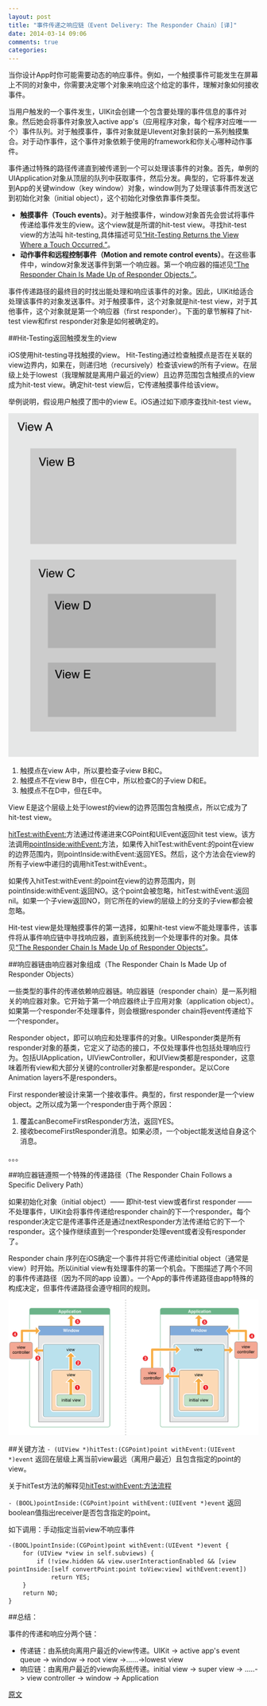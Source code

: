 ```yaml
---
layout: post
title: "事件传递之响应链（Event Delivery: The Responder Chain）[译]"
date: 2014-03-14 09:06
comments: true
categories: 
---
```

当你设计App时你可能需要动态的响应事件。例如，一个触摸事件可能发生在屏幕上不同的对象中，你需要决定哪个对象来响应这个给定的事件，理解对象如何接收事件。<!--more-->  

当用户触发的一个事件发生，UIKit会创建一个包含要处理的事件信息的事件对象。然后她会将事件对象放入active app's（应用程序对象，每个程序对应唯一一个）事件队列。对于触摸事件，事件对象就是UIevent对象封装的一系列触摸集合。对于动作事件，这个事件对象依赖于使用的framework和你关心哪种动作事件。  

事件通过特殊的路径传递直到被传递到一个可以处理该事件的对象。首先，单例的UIApplication对象从顶层的队列中获取事件，然后分发。典型的，它将事件发送到App的关键window（key window）对象，window则为了处理该事件而发送它到初始化对象（initial object），这个初始化对像依靠事件类型。   

* **触摸事件（Touch events）**。对于触摸事件，window对象首先会尝试将事件传递给事件发生的view。这个view就是所谓的hit-test view。寻找hit-test view的方法叫 hit-testing,具体描述可见[“Hit-Testing Returns the View Where a Touch Occurred.”](https://developer.apple.com/library/ios/documentation/EventHandling/Conceptual/EventHandlingiPhoneOS/event_delivery_responder_chain/event_delivery_responder_chain.html#//apple_ref/doc/uid/TP40009541-CH4-SW4)。
* **动作事件和远程控制事件（Motion and remote control events）**。在这些事件中，window对象发送事件到第一个响应器。第一个响应器的描述见[“The Responder Chain Is Made Up of Responder Objects.”](https://developer.apple.com/library/ios/documentation/EventHandling/Conceptual/EventHandlingiPhoneOS/event_delivery_responder_chain/event_delivery_responder_chain.html#//apple_ref/doc/uid/TP40009541-CH4-SW1)。

事件传递路径的最终目的时找出能处理和响应该事件的对象。因此，UIKit给适合处理该事件的对象发送事件。对于触摸事件，这个对象就是hit-test view，对于其他事件，这个对象就是第一个响应器（first responder）。下面的章节解释了hit-test view和first responder对象是如何被确定的。  


##Hit-Testing返回触摸发生的view

iOS使用hit-testing寻找触摸的view。 Hit-Testing通过检查触摸点是否在关联的view边界内，如果在，则递归地（recursively）检查该view的所有子view。在层级上处于lowest（我理解就是离用户最近的view）且边界范围包含触摸点的view成为hit-test view。确定hit-test view后，它传递触摸事件给该view。  

举例说明，假设用户触摸了图中的view E。iOS通过如下顺序查找hit-test view。  

![](/images/eventimage/hit_testing_2x.png)

1. 触摸点在view A中，所以要检查子view B和C。
2. 触摸点不在view B中，但在C中，所以检查C的子view D和E。
3. 触摸点不在D中，但在E中。

View E是这个层级上处于lowest的view的边界范围包含触摸点，所以它成为了hit-test view。


 [hitTest:withEvent:](https://developer.apple.com/library/ios/documentation/UIKit/Reference/UIView_Class/UIView/UIView.html#//apple_ref/occ/instm/UIView/hitTest:withEvent:)方法通过传递进来CGPoint和UIEvent返回hit test view。该方法调用[pointInside:withEvent:](https://developer.apple.com/library/ios/documentation/UIKit/Reference/UIView_Class/UIView/UIView.html#//apple_ref/occ/instm/UIView/pointInside:withEvent:)方法，如果传入hitTest:withEvent:的point在view的边界范围内，则pointInside:withEvent:返回YES。然后，这个方法会在view的所有子view中递归的调用hitTest:withEvent:。   
 
如果传入hitTest:withEvent:的point在view的边界范围内，则pointInside:withEvent:返回NO。这个point会被忽略，hitTest:withEvent:返回nil。如果一个子view返回NO，则它所在的view的层级上的分支的子view都会被忽略。   

Hit-test view是处理触摸事件的第一选择，如果hit-test view不能处理事件，该事件将从事件响应链中寻找响应器，直到系统找到一个处理事件的对象。具体见[“The Responder Chain Is Made Up of Responder Objects”](https://developer.apple.com/library/ios/documentation/EventHandling/Conceptual/EventHandlingiPhoneOS/event_delivery_responder_chain/event_delivery_responder_chain.html#//apple_ref/doc/uid/TP40009541-CH4-SW1)。   

##响应器链由响应器对象组成（The Responder Chain Is Made Up of Responder Objects）  

一些类型的事件的传递依赖响应器链。响应器链（responder chain）是一系列相关的响应器对象。它开始于第一个响应器终止于应用对象（application object）。如果第一个responder不处理事件，则会根据responder chain将event传递给下一个responder。  

Responder object，即可以响应和处理事件的对象。UIResponder类是所有responder对象的基类，它定义了动态的接口，不仅处理事件也包括处理响应行为。包括UIApplication，UIViewController，和UIView类都是responder，这意味着所有view和大部分关键的controller对象都是responder。足以Core Animation layers不是responders。   

First responder被设计来第一个接收事件。典型的，first responder是一个view object。之所以成为第一个responder由于两个原因：   

1. 覆盖canBecomeFirstResponder方法，返回YES。
2. 接收becomeFirstResponder消息。如果必须，一个object能发送给自身这个消息。  

。。。   


##响应器链遵照一个特殊的传递路径（The Responder Chain Follows a Specific Delivery Path）   

如果初始化对象（initial object）—— 即hit-test view或者first responder —— 不处理事件，UIKit会将事件传递给responder chain的下一个responder。每个responder决定它是传递事件还是通过nextResponder方法传递给它的下一个responder。这个操作继续直到一个responder处理event或者没有responder了。  

Responder chain 序列在iOS确定一个事件并将它传递给initial object（通常是view）时开始。所以initial view有处理事件的第一个机会。下图描述了两个不同的事件传递路径（因为不同的app 设置）。一个App的事件传递路径由app特殊的构成决定，但事件传递路径会遵守相同的规则。  

![](/images/eventimage/iOS_responder_chain_2x.png)


##关键方法
`- (UIView *)hitTest:(CGPoint)point withEvent:(UIEvent *)event` 返回在层级上离当前view最远（离用户最近）且包含指定的point的view。  

关于hitTest方法的解释见[hitTest:withEvent:方法流程](http://www.winddisk.com/2012/10/11/hittest_withevent/)    


`- (BOOL)pointInside:(CGPoint)point withEvent:(UIEvent *)event` 返回boolean值指出receiver是否包含指定的point。    


如下调用：手动指定当前view不响应事件    

```
-(BOOL)pointInside:(CGPoint)point withEvent:(UIEvent *)event {
    for (UIView *view in self.subviews) {
        if (!view.hidden && view.userInteractionEnabled && [view pointInside:[self convertPoint:point toView:view] withEvent:event])
            return YES;
    }
    return NO;
}
```


##总结：

事件的传递和响应分两个链：

* 传递链：由系统向离用户最近的view传递。UIKit -> active app's event queue -> window -> root view ->......->lowest view
* 响应链：由离用户最近的view向系统传递。initial view -> super view -> .....-> view controller -> window -> Application


[原文](https://developer.apple.com/library/ios/documentation/EventHandling/Conceptual/EventHandlingiPhoneOS/event_delivery_responder_chain/event_delivery_responder_chain.html#//apple_ref/doc/uid/TP40009541-CH4-SW2)

